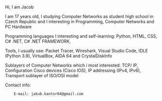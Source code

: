   
Hi, I am Jacob

I am 17 years old, I studying Computer Networks as student high school in Czech Republic and I interesting in Programming, Computer Networks and PC Hardware 

Programming languages I interesting and self-learning: Python, HTML, CSS, C# .NET, C# .NET FRAMEWORK, 

Tools, I usually use: Packet Tracer, Wireshark, Visual Studio Code, IDLE (Python 3.9), VirtualBox, AIDA 64 and CrystalDiskInfo

Sublayers of Computer Networks which i most interested: TCP/ IP, Configuration Cisco devices (Cisco IOS), IP addressing (IPv4, IPv6), Transport sublayer of ISO/OSI model



Contact info: 

        E-mail: jakub.kantor04@gmail.com
